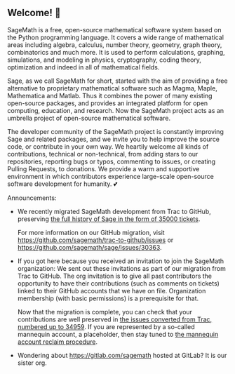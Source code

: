 ## Welcome! 👋

SageMath is a free, open-source mathematical software system based on the
Python programming language. It covers a wide range of mathematical areas
including algebra, calculus, number theory, geometry, graph theory,
combinatorics and much more. It is used to perform calculations, graphing,
simulations, and modeling in physics, cryptography, coding theory, optimization
and indeed in all of mathematical fields.

Sage, as we call SageMath for short, started with the aim of providing a free
alternative to proprietary mathematical software such as Magma, Maple,
Mathematica and Matlab. Thus it combines the power of many existing open-source
packages, and provides an integrated platform for open computing, education, and 
research. Now the SageMath project acts as an umbrella project
of open-source mathematical software.

The developer community of the SageMath project is constantly improving Sage
and related packages, and we invite you to help improve the source code, or
contribute in your own way. We heartily welcome all kinds of contributions,
technical or non-technical, from adding stars to our repositories, reporting
bugs or typos, commenting to issues, or creating Pulling Requests, to
donations. We provide a warm and supportive environment in which contributors
experience large-scale open-source software development for humanity. :two_hearts:

Announcements:

- We recently migrated SageMath development from Trac to GitHub,
  preserving [the full history of Sage in the form of 35000 tickets](https://github.com/sagemath/sage/issues).
  
  For more information on our GitHub migration, visit https://github.com/sagemath/trac-to-github/issues or 
  https://github.com/sagemath/sage/issues/30363.

- If you got here because you received an invitation to join the SageMath
  organization: We sent out these invitations as part of our migration from
  Trac to GitHub. The org invitation is to give all past contributors the
  opportunity to have their contributions (such as comments on tickets) linked
  to their GitHub accounts that we have on file.  Organization membership (with
  basic permissions) is a prerequisite for that.

  Now that the migration is complete, you can check that your contributions are
  well preserved in [the issues converted from Trac, numbered up to 34959](https://github.com/sagemath/sage/issues).
  If you are represented by a so-called mannequin account, a placeholder, then stay tuned to
  [the mannequin account reclaim procedure](https://github.com/sagemath/trac-to-github/issues/173).
  
- Wondering about https://gitlab.com/sagemath hosted at GitLab? It is our sister org.



